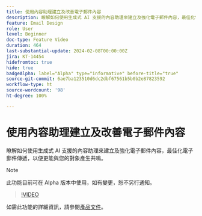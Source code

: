 ```yaml
---
title: 使用內容助理建立及改善電子郵件內容
description: 瞭解如何使用生成式 AI 支援的內容助理來建立及強化電子郵件內容，最佳化電子郵件傳遞，以便更能與您的對象產生共鳴。
feature: Email Design
role: User
level: Beginner
doc-type: Feature Video
duration: 464
last-substantial-update: 2024-02-08T00:00:00Z
jira: KT-14454
hidefromtoc: true
hide: true
badgeAlpha: label="Alpha" type="informative" before-title="true"
source-git-commit: 6ae7ba123510d6dc2dbf67561b5b0b2e87823592
workflow-type: ht
source-wordcount: '98'
ht-degree: 100%

---
```



# 使用內容助理建立及改善電子郵件內容

瞭解如何使用生成式 AI 支援的內容助理來建立及強化電子郵件內容，最佳化電子郵件傳遞，以便更能與您的對象產生共鳴。

>[!NOTE]
>
> 此功能目前可在 Alpha 版本中使用，如有變更，恕不另行通知。

>[!VIDEO](https://video.tv.adobe.com/v/3425796/?learn=on)

如需此功能的詳細資訊，請參閱[產品文件](https://experienceleague.adobe.com/docs/campaign-web/v8/msg/email/content/content-assistant/generative-gs.html?lang=zh-Hant)。
